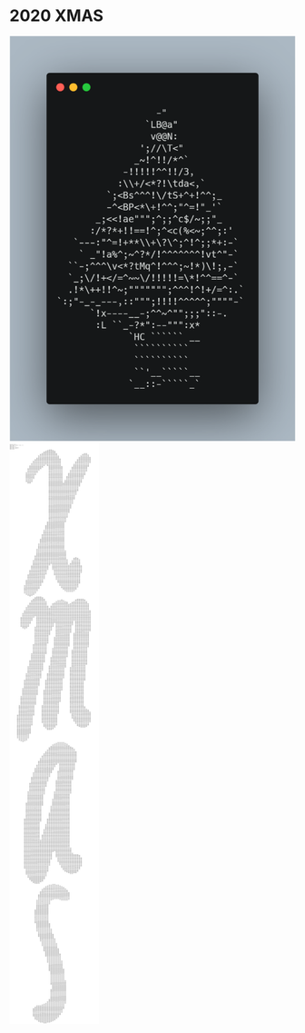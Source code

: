 # 2020 XMAS

![print](https://github.com/mhcoma/2020XMAS/blob/master/carbon.png?raw=true)
![code](https://github.com/mhcoma/2020XMAS/blob/master/code.png?raw=true)
